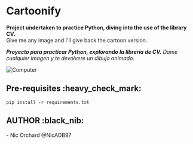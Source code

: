 # Cartoonify

<strong>Project undertaken to practice Python, diving into the use of the library CV. </strong><br>
Give me any image and I'll give back the cartoon version.

<strong><em>Proyecto para practicar Python, explorando la libreria de CV.</em></strong>
<em>Dame cualquier imagen y te devolvere un dibujo animado.</em>

![Computer](src/img/comput.jpeg?raw=true "Computer Setup") 

<h2>Pre-requisites :heavy_check_mark: </h2>

```
pip install -r requirements.txt 
```

<h2>AUTHOR :black_nib: </h2>
- Nic Orchard @NicAOB97
